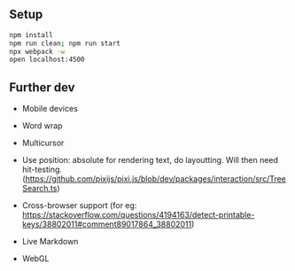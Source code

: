 ## Setup

```sh
npm install
npm run clean; npm run start
npx webpack -w
open localhost:4500
```

## Further dev

- Mobile devices

- Word wrap

- Multicursor

- Use position: absolute for rendering text, do layoutting.
  Will then need hit-testing.
  (https://github.com/pixijs/pixi.js/blob/dev/packages/interaction/src/TreeSearch.ts)

- Cross-browser support (for eg:
  https://stackoverflow.com/questions/4194163/detect-printable-keys/38802011#comment89017864_38802011)

- Live Markdown

- WebGL

